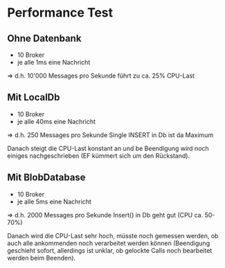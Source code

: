 # Performance Test

## Ohne Datenbank

* 10 Broker
* je alle 1ms eine Nachricht

=> d.h. 10'000 Messages pro Sekunde führt zu ca. 25% CPU-Last


## Mit LocalDb

* 10 Broker
* je alle 40ms eine Nachricht

=> d.h. 250 Messages pro Sekunde Single INSERT in Db ist da Maximum

Danach steigt die CPU-Last konstant an und be Beendigung wird noch einiges nachgeschrieben (EF kümmert sich um den Rückstand).


## Mit BlobDatabase

* 10 Broker
* je alle 5ms eine Nachricht

=> d.h. 2000 Messages pro Sekunde Insert() in Db geht gut (CPU ca. 50-70%)

Danach wird die CPU-Last sehr hoch, müsste noch gemessen werden, ob auch alle ankommenden noch verarbeitet werden können (Beendigung geschieht sofort, allerdings ist unklar, ob gelockte Calls noch bearbeitet werden beim Beenden).

